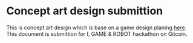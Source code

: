 # Concept art design submittion

This is concept art design which is base on a game design planing [here](../GameDesignSubmittion/). This document is submittion for I, GAME & ROBOT hackathon on Gitcoin.
